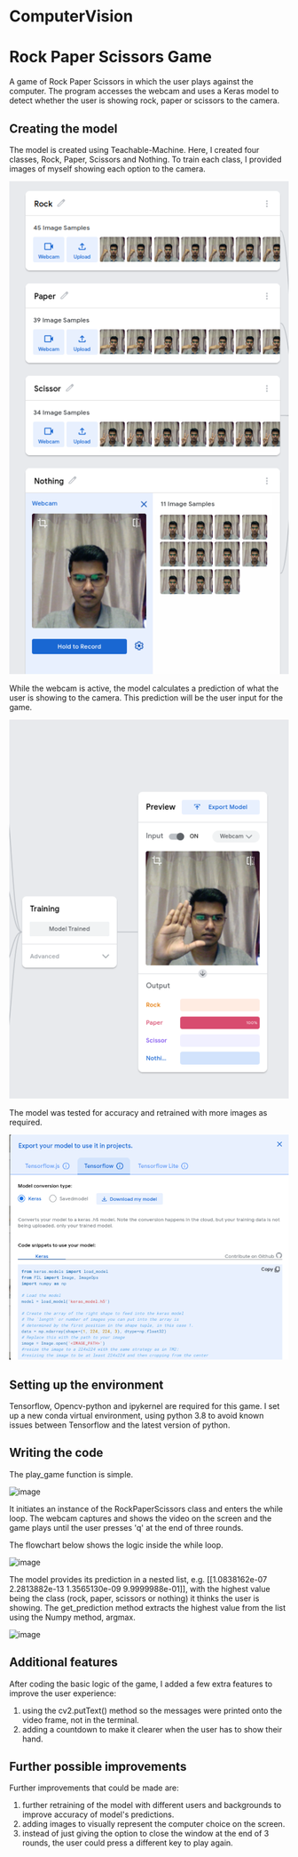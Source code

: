 # ComputerVision

# Rock Paper Scissors Game

A game of Rock Paper Scissors in which the user plays against the computer. The program accesses the webcam and uses a Keras model to detect whether the user is showing rock, paper or scissors to the camera. 

## Creating the model

The model is created using Teachable-Machine. Here, I created four classes, Rock, Paper, Scissors and Nothing. To train each class, I provided images of myself showing each option to the camera. 

![](Images/samples.png)

While the webcam is active, the model calculates a prediction of what the user is showing to the camera. This prediction will be the user input for the game. 

![](Images/model.png)

The model was tested for accuracy and retrained with more images as required. 

![](Images/keras.png)

## Setting up the environment

Tensorflow, Opencv-python and ipykernel are required for this game. I set up a new conda virtual environment, using python 3.8 to avoid known issues between Tensorflow and the latest version of python. 

## Writing the code

The play_game function is simple. 

![image](https://user-images.githubusercontent.com/91407498/160385780-d80de149-ff80-47d8-ae47-2eee708dc373.png)

It initiates an instance of the RockPaperScissors class and enters the while loop. The webcam captures and shows the video on the screen and the game plays until the user presses 'q' at the end of three rounds. 

The flowchart below shows the logic inside the while loop. 

![image](https://user-images.githubusercontent.com/91407498/160477543-a11a0aa0-4adb-4e91-8782-35debccac915.png)
 
The model provides its prediction in a nested list, e.g. [[1.0838162e-07 2.2813882e-13 1.3565130e-09 9.9999988e-01]], with the highest value being the class (rock, paper, scissors or nothing) it thinks the user is showing. The get_prediction method extracts the highest value from the list using the Numpy method, argmax.

![image](https://user-images.githubusercontent.com/91407498/160477341-8ede303a-fd6a-4af6-99b1-182e0e8e1c93.png)

## Additional features

After coding the basic logic of the game, I added a few extra features to improve the user experience:
1. using the cv2.putText() method so the messages were printed onto the video frame, not in the terminal. 
2. adding a countdown to make it clearer when the user has to show their hand.

## Further possible improvements

Further improvements that could be made are:
1. further retraining of the model with different users and backgrounds to improve accuracy of model's predictions.
2. adding images to visually represent the computer choice on the screen. 
3. instead of just giving the option to close the window at the end of 3 rounds, the user could press a different key to play again. 

